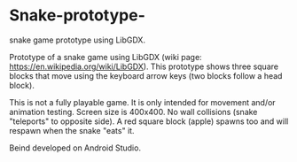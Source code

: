 # Snake-prototype-
snake game prototype using LibGDX.

Prototype of a snake game using LibGDX (wiki page: https://en.wikipedia.org/wiki/LibGDX). This prototype shows three square blocks that move using the keyboard arrow keys (two blocks follow a head block).

This is not a fully playable game. It is only intended for movement and/or animation testing. Screen size is 400x400. No wall collisions (snake "teleports" to opposite side). A red square block (apple) spawns too and will respawn when the snake "eats" it.

Beind developed on Android Studio.
